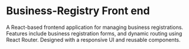 # Business-Registry Front end
 
A React-based frontend application for managing business registrations. Features include business registration forms, and dynamic routing using React Router. Designed with a responsive UI and reusable components.
